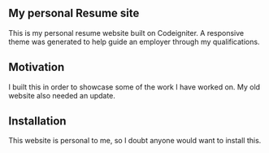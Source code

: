 ## My personal Resume site

This is my personal resume website built on Codeigniter.  A responsive theme was generated to help guide an employer through my qualifications.  

## Motivation

I built this in order to showcase some of the work I have worked on.  My old website also needed an update.

## Installation

This website is personal to me, so I doubt anyone would want to install this.
